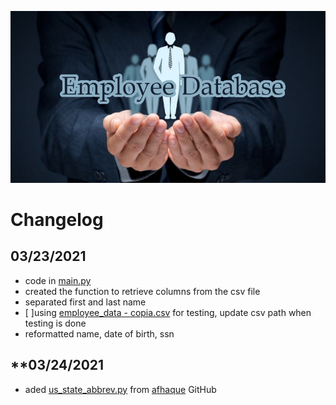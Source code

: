 ![Employee Database](Resources/header.jpg)

# Changelog

## **03/23/2021**

- code in [main.py](main.py)
- created the function to retrieve columns from the csv file
- separated first and last name
- [ ]using [employee_data - copia.csv](Resources/employee_data%20-%20copia.csv) for testing, update csv path when testing is done
- reformatted name, date of birth, ssn

## **03/24/2021
- aded [us_state_abbrev.py](us_state_abbrev.py) from [afhaque](https://gist.github.com/afhaque/29f0f4f37463c447770517a6c17d08f5) GitHub
